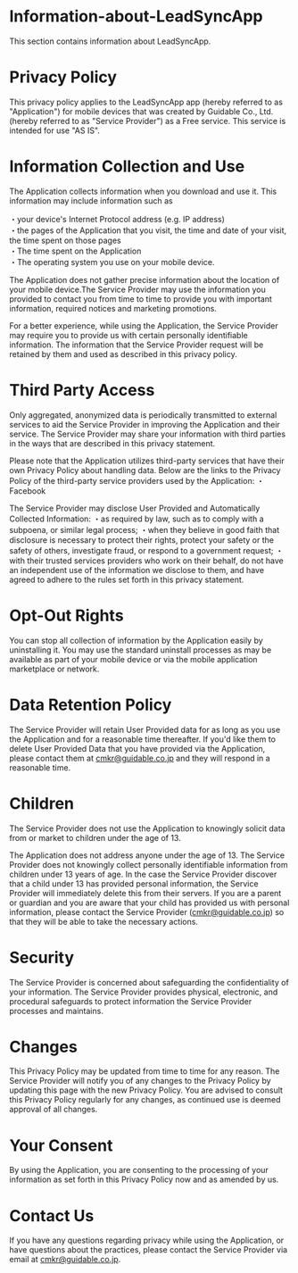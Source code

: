 # Information-about-LeadSyncApp
This section contains information about LeadSyncApp.
# Privacy Policy
This privacy policy applies to the LeadSyncApp app (hereby referred to as "Application") for mobile devices that was created by Guidable Co., Ltd. (hereby referred to as "Service Provider") as a Free service. This service is intended for use "AS IS".
# Information Collection and Use
The Application collects information when you download and use it. This information may include information such as<br>

・your device's Internet Protocol address (e.g. IP address)<br>
・the pages of the Application that you visit, the time and date of your visit, the time spent on those pages<br>
・The time spent on the Application<br>
・The operating system you use on your mobile device.<br>

The Application does not gather precise information about the location of your mobile device.The Service Provider may use the information you provided to contact you from time to time to provide you with important information, required notices and marketing promotions.<br>

For a better experience, while using the Application, the Service Provider may require you to provide us with certain personally identifiable information. The information that the Service Provider request will be retained by them and used as described in this privacy policy.
# Third Party Access
Only aggregated, anonymized data is periodically transmitted to external services to aid the Service Provider in improving the Application and their service. The Service Provider may share your information with third parties in the ways that are described in this privacy statement.

Please note that the Application utilizes third-party services that have their own Privacy Policy about handling data. Below are the links to the Privacy Policy of the third-party service providers used by the Application:
・Facebook

The Service Provider may disclose User Provided and Automatically Collected Information:
・as required by law, such as to comply with a subpoena, or similar legal process;
・when they believe in good faith that disclosure is necessary to protect their rights, protect your safety or the safety of others, investigate fraud, or respond to a government request;
・with their trusted services providers who work on their behalf, do not have an independent use of the information we disclose to them, and have agreed to adhere to the rules set forth in this privacy statement.
# Opt-Out Rights
You can stop all collection of information by the Application easily by uninstalling it. You may use the standard uninstall processes as may be available as part of your mobile device or via the mobile application marketplace or network.
# Data Retention Policy
The Service Provider will retain User Provided data for as long as you use the Application and for a reasonable time thereafter. If you'd like them to delete User Provided Data that you have provided via the Application, please contact them at cmkr@guidable.co.jp and they will respond in a reasonable time.
# Children
The Service Provider does not use the Application to knowingly solicit data from or market to children under the age of 13.

The Application does not address anyone under the age of 13. The Service Provider does not knowingly collect personally identifiable information from children under 13 years of age. In the case the Service Provider discover that a child under 13 has provided personal information, the Service Provider will immediately delete this from their servers. If you are a parent or guardian and you are aware that your child has provided us with personal information, please contact the Service Provider (cmkr@guidable.co.jp) so that they will be able to take the necessary actions.
# Security
The Service Provider is concerned about safeguarding the confidentiality of your information. The Service Provider provides physical, electronic, and procedural safeguards to protect information the Service Provider processes and maintains.
# Changes
This Privacy Policy may be updated from time to time for any reason. The Service Provider will notify you of any changes to the Privacy Policy by updating this page with the new Privacy Policy. You are advised to consult this Privacy Policy regularly for any changes, as continued use is deemed approval of all changes.
# Your Consent
By using the Application, you are consenting to the processing of your information as set forth in this Privacy Policy now and as amended by us.
# Contact Us
If you have any questions regarding privacy while using the Application, or have questions about the practices, please contact the Service Provider via email at cmkr@guidable.co.jp.
